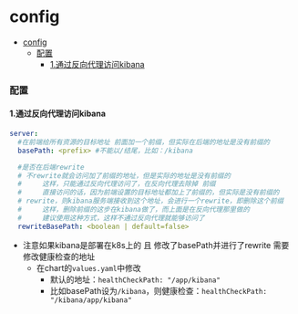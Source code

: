 # config

<!-- @import "[TOC]" {cmd="toc" depthFrom=1 depthTo=6 orderedList=false} -->
<!-- code_chunk_output -->

- [config](#config)
    - [配置](#配置)
      - [1.通过反向代理访问kibana](#1通过反向代理访问kibana)

<!-- /code_chunk_output -->

### 配置

#### 1.通过反向代理访问kibana

```yaml
server:
  #在前端给所有资源的目标地址 前面加一个前缀，但实际在后端的地址是没有前缀的
  basePath: <prefix> #不能以/结尾，比如：/kibana

  #是否在后端rewrite
  # 不rewrite就会访问加了前缀的地址，但是实际的地址是没有前缀的
  #     这样，只能通过反向代理访问了，在反向代理去除掉 前缀
  #     直接访问的话，因为前端设置的目标地址都加上了前缀的，但实际是没有前缀的
  # rewrite，则kibana服务端接收到这个地址，会进行一个rewrite，即删除这个前缀
  #     这样，删除前缀的这步在kibana做了，而上面是在反向代理那里做的
  #     建议使用这种方式，这样不通过反向代理就能够访问了
  rewriteBasePath: <boolean | default=false>
```

* 注意如果kibana是部署在k8s上的 且 修改了basePath并进行了rewrite
需要修改健康检查的地址
  * 在chart的`values.yaml`中修改
    * 默认的地址：`healthCheckPath: "/app/kibana"`
    * 比如basePath设为`/kibana`，则健康检查：`healthCheckPath: "/kibana/app/kibana"`

